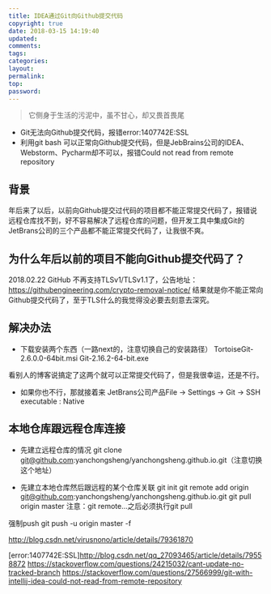 ```yaml
---
title: IDEA通过Git向Github提交代码
copyright: true
date: 2018-03-15 14:19:40
updated:
comments:
tags:
categories:
layout:
permalink:
top:
password:
---
```


<blockquote class="blockquote-center">它侧身于生活的污泥中，虽不甘心，却又畏首畏尾</blockquote>

* Git无法向Github提交代码，报错error:1407742E:SSL
* 利用git bash 可以正常向Github提交代码，但是JebBrains公司的IDEA、Webstorm、Pycharm却不可以，报错Could not read from remote repository

<!-- more -->

## 背景
年后来了以后，以前向Github提交过代码的项目都不能正常提交代码了，报错说远程仓库找不到，好不容易解决了远程仓库的问题，但开发工具中集成Git的JetBrans公司的三个产品都不能正常提交代码了，让我很不爽。

## 为什么年后以前的项目不能向Github提交代码了？
2018.02.22 GitHub 不再支持TLSv1/TLSv1.1了，公告地址：https://githubengineering.com/crypto-removal-notice/ 结果就是你不能正常向Github提交代码了，至于TLS什么的我觉得没必要去刻意去深究。

## 解决办法
* 下载安装两个东西（一路next的，注意切换自己的安装路径）
TortoiseGit-2.6.0.0-64bit.msi
Git-2.16.2-64-bit.exe

看别人的博客说搞定了这两个就可以正常提交代码了，但是我很幸运，还是不行。

* 如果你也不行，那就接着来
JetBrans公司产品File -> Settings  -> Git  -> SSH executable : Native

## 本地仓库跟远程仓库连接
* 先建立远程仓库的情况
git clone git@github.com:yanchongsheng/yanchongsheng.github.io.git（注意切换这个地址）

* 先建立本地仓库然后跟远程的某个仓库关联
git init
git remote add origin git@github.com:yanchongsheng/yanchongsheng.github.io.git
git pull origin master
注意：git remote...之后必须执行git pull

强制push
git push -u origin master -f



http://blog.csdn.net/virusnono/article/details/79361870

[error:1407742E:SSL]http://blog.csdn.net/qq_27093465/article/details/79558872
https://stackoverflow.com/questions/24215032/cant-update-no-tracked-branch
https://stackoverflow.com/questions/27566999/git-with-intellij-idea-could-not-read-from-remote-repository